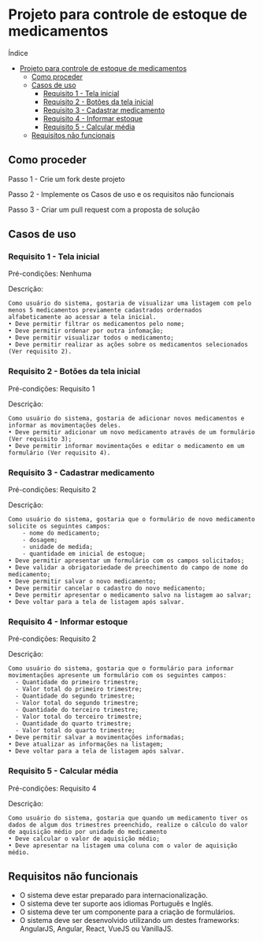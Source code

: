 # Projeto para controle de estoque de medicamentos

Índice
- [Projeto para controle de estoque de medicamentos](#projeto-para-controle-de-estoque-de-medicamentos)
  - [Como proceder](#como-proceder)
  - [Casos de uso](#casos-de-uso)
    - [Requisito 1 - Tela inicial](#requisito-1---tela-inicial)
    - [Requisito 2 - Botões da tela inicial](#requisito-2---bot%c3%b5es-da-tela-inicial)
    - [Requisito 3 - Cadastrar medicamento](#requisito-3---cadastrar-medicamento)
    - [Requisito 4 - Informar estoque](#requisito-4---informar-estoque)
    - [Requisito 5 - Calcular média](#requisito-5---calcular-m%c3%a9dia)
  - [Requisitos não funcionais](#requisitos-n%c3%a3o-funcionais)

## Como proceder

Passo 1 - Crie um fork deste projeto

Passo 2 - Implemente os Casos de uso e os requisitos não funcionais

Passo 3 - Criar um pull request com a proposta de solução

## Casos de uso

### Requisito 1 - Tela inicial
Pré-condições: Nenhuma

Descrição:

    Como usuário do sistema, gostaria de visualizar uma listagem com pelo menos 5 medicamentos previamente cadastrados ordernados alfabeticamente ao acessar a tela inicial.
    • Deve permitir filtrar os medicamentos pelo nome;
    • Deve permitir ordenar por outra infomação;
    • Deve permitir visualizar todos o medicamento;
    • Deve permitir realizar as ações sobre os medicamentos selecionados (Ver requisito 2).

### Requisito 2 - Botões da tela inicial
Pré-condições: Requisito 1

Descrição:

    Como usuário do sistema, gostaria de adicionar novos medicamentos e informar as movimentações deles.
    • Deve permitir adicionar um novo medicamento através de um formulário (Ver requisito 3);
    • Deve permitir informar movimentações e editar o medicamento em um formulário (Ver requisito 4).

### Requisito 3 - Cadastrar medicamento
Pré-condições: Requisito 2

Descrição:

    Como usuário do sistema, gostaria que o formulário de novo medicamento solicite os seguintes campos:
        - nome do medicamento;
        - dosagem;
        - unidade de medida;
        - quantidade em inicial de estoque;
    • Deve permitir apresentar um formulário com os campos solicitados;
    • Deve validar a obrigatoriedade de preechimento do campo de nome do medicamento;
    • Deve permitir salvar o novo medicamento;
    • Deve permitir cancelar o cadastro do novo medicamento;
    • Deve permitir apresentar o medicamento salvo na listagem ao salvar;
    • Deve voltar para a tela de listagem após salvar.

### Requisito 4 - Informar estoque
Pré-condições: Requisito 2

Descrição:

    Como usuário do sistema, gostaria que o formulário para informar movimentações apresente um formulário com os seguintes campos:
      - Quantidade do primeiro trimestre; 
      - Valor total do primeiro trimestre; 
      - Quantidade do segundo trimestre;
      - Valor total do segundo trimestre;
      - Quantidade do terceiro trimestre;
      - Valor total do terceiro trimestre;
      - Quantidade do quarto trimestre;
      - Valor total do quarto trimestre;
    • Deve permitir salvar a movimentações informadas;
    • Deve atualizar as informações na listagem;
    • Deve voltar para a tela de listagem após salvar.

### Requisito 5 - Calcular média
Pré-condições: Requisito 4

Descrição:

    Como usuário do sistema, gostaria que quando um medicamento tiver os dados de algum dos trimestres preenchido, realize o cálculo do valor de aquisição médio por unidade do medicamento
    • Deve calcular o valor de aquisição médio;
    • Deve apresentar na listagem uma coluna com o valor de aquisição médio.

## Requisitos não funcionais

- O sistema deve estar preparado para internacionalização.
- O sistema deve ter suporte aos idiomas Português e Inglês.
- O sistema deve ter um componente para a criação de formulários.
- O sistema deve ser desenvolvido utilizando um destes frameworks: AngularJS, Angular, React, VueJS ou VanillaJS.
